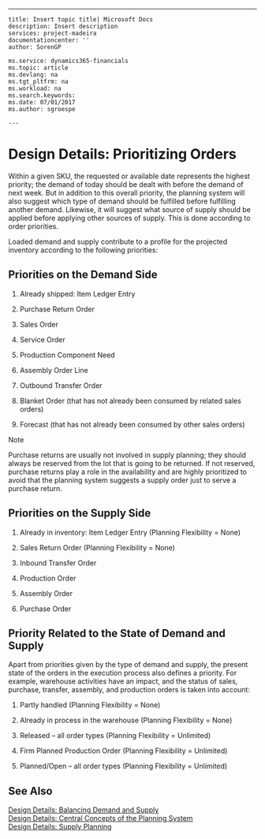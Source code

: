---
    title: Insert topic title| Microsoft Docs
    description: Insert description
    services: project-madeira
    documentationcenter: ''
    author: SorenGP

    ms.service: dynamics365-financials
    ms.topic: article
    ms.devlang: na
    ms.tgt_pltfrm: na
    ms.workload: na
    ms.search.keywords:
    ms.date: 07/01/2017
    ms.author: sgroespe

    ---
# Design Details: Prioritizing Orders
Within a given SKU, the requested or available date represents the highest priority; the demand of today should be dealt with before the demand of next week. But in addition to this overall priority, the planning system will also suggest which type of demand should be fulfilled before fulfilling another demand. Likewise, it will suggest what source of supply should be applied before applying other sources of supply. This is done according to order priorities.  
  
 Loaded demand and supply contribute to a profile for the projected inventory according to the following priorities:  
  
## Priorities on the Demand Side  
  
1.  Already shipped: Item Ledger Entry  
  
2.  Purchase Return Order  
  
3.  Sales Order  
  
4.  Service Order  
  
5.  Production Component Need  
  
6.  Assembly Order Line  
  
7.  Outbound Transfer Order  
  
8.  Blanket Order \(that has not already been consumed by related sales orders\)  
  
9. Forecast \(that has not already been consumed by other sales orders\)  
  
> [!NOTE]  
>  Purchase returns are usually not involved in supply planning; they should always be reserved from the lot that is going to be returned. If not reserved, purchase returns play a role in the availability and are highly prioritized to avoid that the planning system suggests a supply order just to serve a purchase return.  
  
## Priorities on the Supply Side  
  
1.  Already in inventory: Item Ledger Entry \(Planning Flexibility \= None\)  
  
2.  Sales Return Order \(Planning Flexibility \= None\)  
  
3.  Inbound Transfer Order  
  
4.  Production Order  
  
5.  Assembly Order  
  
6.  Purchase Order  
  
## Priority Related to the State of Demand and Supply  
 Apart from priorities given by the type of demand and supply, the present state of the orders in the execution process also defines a priority. For example, warehouse activities have an impact, and the status of sales, purchase, transfer, assembly, and production orders is taken into account:  
  
1.  Partly handled \(Planning Flexibility \= None\)  
  
2.  Already in process in the warehouse \(Planning Flexibility \= None\)  
  
3.  Released – all order types \(Planning Flexibility \= Unlimited\)  
  
4.  Firm Planned Production Order \(Planning Flexibility \= Unlimited\)  
  
5.  Planned\/Open – all order types \(Planning Flexibility \= Unlimited\)  
  
## See Also  
 [Design Details: Balancing Demand and Supply](../FullExperience/design-details-balancing-demand-and-supply.md)   
 [Design Details: Central Concepts of the Planning System](../FullExperience/design-details-central-concepts-of-the-planning-system.md)   
 [Design Details: Supply Planning](../FullExperience/design-details-supply-planning.md)